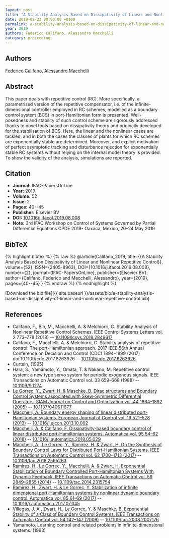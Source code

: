 ```yaml
---
layout: post
title: "A Stability Analysis Based on Dissipativity of Linear and Nonlinear Repetitive Control"
date: 2019-08-23 00:00:00 +0100
permalink: a-stability-analysis-based-on-dissipativity-of-linear-and-nonlinear-repetitive-control
year: 2019
authors: Federico Califano, Alessandro Macchelli
category: proceedings
---
```

 
## Authors
[Federico Califano](authors/federico-califano), [Alessandro Macchelli](authors/alessandro-macchelli)
 
## Abstract
This paper deals with repetitive control (RC). More specifically, a parametrised version of the repetitive compensator, i.e. of the infinite-dimensional controller employed in RC schemes, modelled as a boundary control system (BCS) in port-Hamiltonian form is presented. Well-posedness and stability of such control scheme are rigorously addressed thanks to novel tools based on dissipativity theory and originally developed for the stabilisation of BCS. Here, the linear and the nonlinear cases are tackled, and in both the cases the classes of plants for which RC schemes are exponentially stable are determined. Moreover, and explicit motivation of perfect asymptotic tracking and disturbance rejection for exponentially stable RC systems without relying on the internal model theory is provided. To show the validity of the analysis, simulations are reported.
 
## Citation
- **Journal:** IFAC-PapersOnLine
- **Year:** 2019
- **Volume:** 52
- **Issue:** 2
- **Pages:** 40--45
- **Publisher:** Elsevier BV
- **DOI:** [10.1016/j.ifacol.2019.08.008](https://doi.org/10.1016/j.ifacol.2019.08.008)
- **Note:** 3rd IFAC Workshop on Control of Systems Governed by Partial Differential Equations CPDE 2019- Oaxaca, Mexico, 20–24 May 2019
 
## BibTeX
{% highlight bibtex %}
{% raw %}
@article{Califano_2019,
  title={{A Stability Analysis Based on Dissipativity of Linear and Nonlinear Repetitive Control}},
  volume={52},
  ISSN={2405-8963},
  DOI={10.1016/j.ifacol.2019.08.008},
  number={2},
  journal={IFAC-PapersOnLine},
  publisher={Elsevier BV},
  author={Califano, Federico and Macchelli, Alessandro},
  year={2019},
  pages={40--45}
}
{% endraw %}
{% endhighlight %}
 
[Download the bib file]({{ site.baseurl }}/assets/bib/a-stability-analysis-based-on-dissipativity-of-linear-and-nonlinear-repetitive-control.bib)
 
## References
- Califano, F., Bin, M., Macchelli, A. & Melchiorri, C. Stability Analysis of Nonlinear Repetitive Control Schemes. IEEE Control Systems Letters vol. 2 773–778 (2018) -- [10.1109/lcsys.2018.2849617](https://doi.org/10.1109/lcsys.2018.2849617)
- Califano, F., Macchelli, A. & Melchiorri, C. Stability analysis of repetitive control: The port-Hamiltonian approach. 2017 IEEE 56th Annual Conference on Decision and Control (CDC) 1894–1899 (2017) doi:10.1109/cdc.2017.8263926 -- [10.1109/cdc.2017.8263926](https://doi.org/10.1109/cdc.2017.8263926)
- Curtain, (1995)
- Hara, S., Yamamoto, Y., Omata, T. & Nakano, M. Repetitive control system: a new type servo system for periodic exogenous signals. IEEE Transactions on Automatic Control vol. 33 659–668 (1988) -- [10.1109/9.1274](https://doi.org/10.1109/9.1274)
- [Le Gorrec, Y., Zwart, H. & Maschke, B. Dirac structures and Boundary Control Systems associated with Skew-Symmetric Differential Operators. SIAM Journal on Control and Optimization vol. 44 1864–1892 (2005)](dirac-structures-and-boundary-control-systems-associated-with-skew-symmetric-differential-operators) -- [10.1137/040611677](https://doi.org/10.1137/040611677)
- [Macchelli, A. Boundary energy shaping of linear distributed port-Hamiltonian systems. European Journal of Control vol. 19 521–528 (2013)](boundary-energy-shaping-of-linear-distributed-port-hamiltonian-systems) -- [10.1016/j.ejcon.2013.10.002](https://doi.org/10.1016/j.ejcon.2013.10.002)
- [Macchelli, A. & Califano, F. Dissipativity-based boundary control of linear distributed port-Hamiltonian systems. Automatica vol. 95 54–62 (2018)](dissipativity-based-boundary-control-of-linear-distributed-port-hamiltonian-systems) -- [10.1016/j.automatica.2018.05.029](https://doi.org/10.1016/j.automatica.2018.05.029)
- [Macchelli, A., Le Gorrec, Y., Ramirez, H. & Zwart, H. On the Synthesis of Boundary Control Laws for Distributed Port-Hamiltonian Systems. IEEE Transactions on Automatic Control vol. 62 1700–1713 (2017)](on-the-synthesis-of-boundary-control-laws-for-distributed-port-hamiltonian-systems) -- [10.1109/tac.2016.2595263](https://doi.org/10.1109/tac.2016.2595263)
- [Ramirez, H., Le Gorrec, Y., Macchelli, A. & Zwart, H. Exponential Stabilization of Boundary Controlled Port-Hamiltonian Systems With Dynamic Feedback. IEEE Transactions on Automatic Control vol. 59 2849–2855 (2014)](exponential-stabilization-of-boundary-controlled-port-hamiltonian-systems-with-dynamic-feedback) -- [10.1109/tac.2014.2315754](https://doi.org/10.1109/tac.2014.2315754)
- [Ramirez, H., Zwart, H. & Le Gorrec, Y. Stabilization of infinite dimensional port-Hamiltonian systems by nonlinear dynamic boundary control. Automatica vol. 85 61–69 (2017)](stabilization-of-infinite-dimensional-port-hamiltonian-systems-by-nonlinear-dynamic-boundary-control) -- [10.1016/j.automatica.2017.07.045](https://doi.org/10.1016/j.automatica.2017.07.045)
- [Villegas, J. A., Zwart, H., Le Gorrec, Y. & Maschke, B. Exponential Stability of a Class of Boundary Control Systems. IEEE Transactions on Automatic Control vol. 54 142–147 (2009)](exponential-stability-of-a-class-of-boundary-control-systems) -- [10.1109/tac.2008.2007176](https://doi.org/10.1109/tac.2008.2007176)
- Yamamoto, Learning control and related problems in infinite-dimensional systems. (1993)

